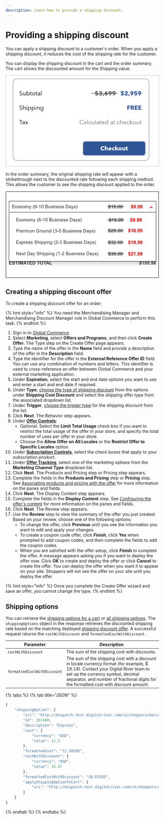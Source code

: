 ```yaml
---
description: Learn how to provide a shipping discount.
---
```


# Providing a shipping discount

You can apply a shipping discount to a customer's order. When you apply a shipping discount, it reduces the cost of the shipping rate for the customer.&#x20;

You can display the shipping discount in the cart and the order summary. The cart shows the discounted amount for the Shipping value.

![](<../.gitbook/assets/shipping-discount-cart (1).png>)

In the order summary, the original shipping rate will appear with a strikethrough next to the discounted rate following each shipping method. This allows the customer to see the shipping discount applied to the order.

![](../.gitbook/assets/shipping-discount.png)

## Creating a shipping discount offer

To create a shipping discount offer for an order:

{% hint style="info" %}
You need the Merchandising Manager and Merchandising Discount Manager role in Global Commerce to perform this task.
{% endhint %}

1. Sign in to [Global Commerce](https://gc.digitalriver.com/gc/ent/login.do).
2. Select **Marketing**, select **Offers and Programs**, and then click **Create Offer**. The Type step on the Create Offer page appears.
3. Type the name of the offer in the **Name** field and provide a description of the offer in the **Description** field.
4. Type the identifier for the offer in the **External Reference Offer ID** field. You can use any combination of numbers and letters. This identifier is used to cross-reference an offer between Global Commerce and your external marketing application.
5. Under **Expiration**, select the start and end date options you want to use and enter a start and end date if required.
6. Under **Type**, [choose the type of shipping discount](https://help.digitalriver.com/help/gc/Marketing/Offers/Configuring-the-offer-type.htm#ShippingCostDiscount) from the options under **Shipping Cost Discount** and select the shipping offer type from the associated dropdown list.
7. Under **Trigger**, [choose the trigger type](https://help.digitalriver.com/help/gc/Marketing/Offers/Configuring-the-offer-type.htm#Trigger) for the shipping discount from the list.
8. Click **Next**. The Behavior step appears.
9. Under [**Offer Controls**](https://help.digitalriver.com/help/gc/Marketing/Offers/Defining-how-the-offer-behaves.htm#OfferControls):&#x20;
   * Optional. Select the **Limit Total Usage** check box if you want to restrict the total usage of the offer in your store, and specify the total number of uses per offer in your store.
   * Choose the **Allow Offer on All Locales** or the **Restrict Offer to Specific Locales** option.
10. Under [**Subscription Controls**](https://help.digitalriver.com/help/gc/Marketing/Offers/Defining-how-the-offer-behaves.htm#SubscriptionControls), select the check boxes that apply to your subscription product.
11. Under [**Offer Tracking**](https://help.digitalriver.com/help/gc/Marketing/Offers/Defining-how-the-offer-behaves.htm#OfferTracking), select one of the marketing options from the **Marketing Channel Type** dropdown list.
12. Click **Next**. The Products and Pricing step or Pricing step appears.&#x20;
13. Complete the fields in the **Products and Pricing** step or **Pricing** step. See [Associating products and pricing with the offer](https://help.digitalriver.com/help/gc/Marketing/Offers/Associating-products-and-pricing-with-the-offer.htm) for more information on the panes and fields.&#x20;
14. Click **Next**. The Display Content step appears.
15. Complete the fields in the **Display Content** step. See [Configuring the offer's content](https://help.digitalriver.com/help/gc/Marketing/Offers/Configuring-the-offers-content.htm) for more information on the panes and fields.
16. Click **Next**. The Review step appears.
17. Use the **Review** step to view the summary of the offer you just created. Based on your review, choose one of the following options:&#x20;
    * To change the offer, click **Previous** until you see the information you want to edit and apply your changes.&#x20;
    * To create a coupon code offer, click **Finish**, click **Yes** when prompted to add coupon codes, and then complete the fields to add the coupon codes.&#x20;
    * When you are satisfied with the offer setup, click **Finish** to complete the offer. A message appears asking you if you want to deploy the offer now. Click **OK** to create and deploy the offer or click **Cancel** to create the offer. You can deploy the offer when you want it to appear on your site. Shoppers will not see the offer on your site until you deploy the offer.

{% hint style="info" %}
Once you complete the Create Offer wizard and save an offer, you cannot change the type.
{% endhint %}

## Shipping options

You can retrieve the [shipping options for a cart](https://www.digitalriver.com/docs/commerce-api-reference/#tag/Shipping-Options/paths/\~1v1\~1shoppers\~1me\~1carts\~1active\~1shipping-options\~1{shippingOptionsId}/get) or [all shipping options](https://www.digitalriver.com/docs/commerce-api-reference/#tag/Shipping-Options/paths/\~1v1\~1shoppers\~1me\~1carts\~1active\~1shipping-options/get). The `shippingOptions` object in the response retrieves the discounted shipping rate based on the matching deployed [shipping discount offer](providing-a-shipping-discount.md#creating-a-shipping-discount-offer). A successful request returns the `costWithDiscount` and `formattedCostWithDiscount` .

| Parameter                   | Description                                                                                                                                                                                                                                                   |
| --------------------------- | ------------------------------------------------------------------------------------------------------------------------------------------------------------------------------------------------------------------------------------------------------------- |
| `costWithDiscount`          | The sum of the shipping cost with discounts.                                                                                                                                                                                                                  |
| `formattedCostWithDiscount` | The sum of the shipping cost with a discount in locale currency format (for example, $ 19.14). Contact your Digital River team to set up the currency symbol, decimal separator, and number of fractional digits for the formatted cost with discount amount. |

{% tabs %}
{% tab title="JSON" %}
```javascript
{
    "shippingOption": {
        "uri": "http://dispatch-test.digitalriver.com/v1/shoppers/me/carts/active/shipping-options/167400",
        "id": 167400,
        "description": "Express",
        "cost": {
            "currency": "USD",
            "value": 12.5
        },
        "formattedCost": "12.50USD",
        "costWithDiscount": {
            "currency": "USD",
            "value": 10.87
        },
        "formattedCostWithDiscount": "10.87USD",
        "applyShippingOptionToCart": {
            "uri": "http://dispatch-test.digitalriver.com/v1/shoppers/me/carts/active/apply-shipping-option?shippingOptionId=167400"
        }
    }
}
```
{% endtab %}
{% endtabs %}
